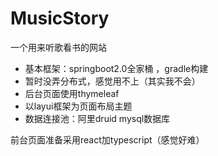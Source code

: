 # MusicStory
一个用来听歌看书的网站   
- 基本框架：springboot2.0全家桶 ，gradle构建  
- 暂时没弄分布式，感觉用不上（其实我不会）
- 后台页面使用thymeleaf   
- 以layui框架为页面布局主题
- 数据连接池：阿里druid  mysql数据库   

前台页面准备采用react加typescript（感觉好难）